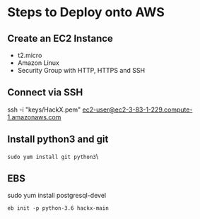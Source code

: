 # Steps to Deploy onto AWS

## Create an EC2 Instance

- t2.micro
- Amazon Linux
- Security Group with HTTP, HTTPS and SSH

## Connect via SSH

ssh -i "keys/HackX.pem" ec2-user@ec2-3-83-1-229.compute-1.amazonaws.com

## Install python3 and git

`sudo yum install git python3`\

## EBS

sudo yum install postgresql-devel


`eb init -p python-3.6 hackx-main`
